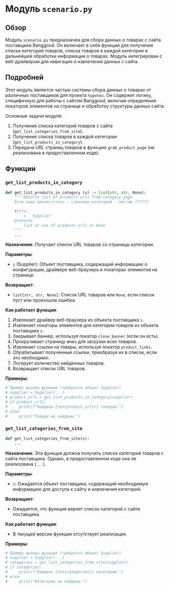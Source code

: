 # Модуль `scenario.py`

## Обзор

Модуль `scenario.py` предназначен для сбора данных о товарах с сайта поставщика Banggood. Он включает в себя функции для получения списка категорий товаров, списка товаров в каждой категории и дальнейшей обработки информации о товарах. Модуль интегрирован с веб-драйвером для навигации и извлечения данных с сайта.

## Подробней

Этот модуль является частью системы сбора данных о товарах от различных поставщиков для проекта `hypotez`. Он содержит логику, специфичную для работы с сайтом Banggood, включая определение локаторов элементов на странице и обработку структуры данных сайта.

Основные задачи модуля:

1.  Получение списка категорий товаров с сайта (`get_list_categories_from_site`).
2.  Получение списка товаров в каждой категории (`get_list_products_in_category`).
3.  Передача URL страниц товаров в функцию `grab_product_page` (не реализована в предоставленном коде).

## Функции

### `get_list_products_in_category`

```python
def get_list_products_in_category (s) -> list[str, str, None]:
    """ Returns list of products urls from category page
    Если надо пролистстать - страницы категорий - листаю ??????

    Attrs:
        s - Supplier
    @returns
        list or one of products urls or None
    """
    ...
```

**Назначение**: Получает список URL товаров со страницы категории.

**Параметры**:

*   `s` (Supplier): Объект поставщика, содержащий информацию о конфигурации, драйвере веб-браузера и локаторах элементов на странице.

**Возвращает**:

*   `list[str, str, None]`: Список URL товаров или `None`, если список пуст или произошла ошибка.

**Как работает функция**:

1.  Извлекает драйвер веб-браузера из объекта поставщика `s`.
2.  Извлекает локаторы элементов для категории товаров из объекта поставщика `s`.
3.  Закрывает баннер, используя локатор `close_banner` (если он есть).
4.  Прокручивает страницу вниз для загрузки всех товаров.
5.  Извлекает ссылки на товары, используя локатор `product_links`.
6.  Обрабатывает полученные ссылки, преобразуя их в список, если это необходимо.
7.  Логирует количество найденных товаров.
8.  Возвращает список URL товаров.

**Примеры**:

```python
# Пример вызова функции (требуется объект Supplier)
# supplier = Supplier(...)
# product_urls = get_list_products_in_category(supplier)
# if product_urls:
#     print(f"Найдено {len(product_urls)} товаров.")
# else:
#     print("Товары не найдены.")
```

### `get_list_categories_from_site`

```python
def get_list_categories_from_site(s):
    ...
```

**Назначение**: Эта функция должна получать список категорий товаров с сайта поставщика. Однако, в предоставленном коде она не реализована (`...`).

**Параметры**:

*   `s`: Ожидается объект поставщика, содержащий необходимую информацию для доступа к сайту и извлечения категорий.

**Возвращает**:

*   Ожидается, что функция вернет список категорий с сайта поставщика.

**Как работает функция**:

*   В текущей версии функции отсутствует реализация.

**Примеры**:

```python
# Пример вызова функции (требуется объект Supplier)
# supplier = Supplier(...)
# categories = get_list_categories_from_site(supplier)
# if categories:
#     print(f"Найдено {len(categories)} категорий.")
# else:
#     print("Категории не найдены.")